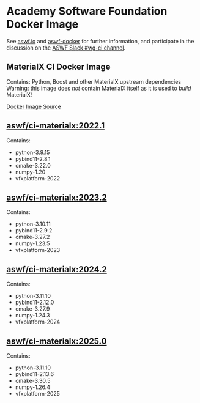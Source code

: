 <!--
Copyright (c) Contributors to the aswf-docker Project. All rights reserved.
SPDX-License-Identifier: Apache-2.0

Warning: this file is automatically generated from a template!
-->

# Academy Software Foundation Docker Image

See [aswf.io](https://aswf.io) and [aswf-docker](https://github.com/AcademySoftwareFoundation/aswf-docker)
for further information, and participate in the discussion on the
[ASWF Slack #wg-ci channel](https://academysoftwarefdn.slack.com/archives/C0169RX7MMK).

## MaterialX CI Docker Image

Contains: Python, Boost and other MaterialX upstream dependencies
Warning: this image does *not* contain MaterialX itself as it is used to *build* MaterialX!

[Docker Image Source](https://github.com/AcademySoftwareFoundation/aswf-docker/blob/main/ci-materialx/Dockerfile)

## [aswf/ci-materialx:2022.1](https://hub.docker.com/r/aswf/ci-materialx/tags?page=1&name=2022.1)

Contains:
* python-3.9.15
* pybind11-2.8.1
* cmake-3.22.0
* numpy-1.20
* vfxplatform-2022

## [aswf/ci-materialx:2023.2](https://hub.docker.com/r/aswf/ci-materialx/tags?page=1&name=2023.2)

Contains:
* python-3.10.11
* pybind11-2.9.2
* cmake-3.27.2
* numpy-1.23.5
* vfxplatform-2023

## [aswf/ci-materialx:2024.2](https://hub.docker.com/r/aswf/ci-materialx/tags?page=1&name=2024.2)

Contains:
* python-3.11.10
* pybind11-2.12.0
* cmake-3.27.9
* numpy-1.24.3
* vfxplatform-2024

## [aswf/ci-materialx:2025.0](https://hub.docker.com/r/aswf/ci-materialx/tags?page=1&name=2025.0)

Contains:
* python-3.11.10
* pybind11-2.13.6
* cmake-3.30.5
* numpy-1.26.4
* vfxplatform-2025

